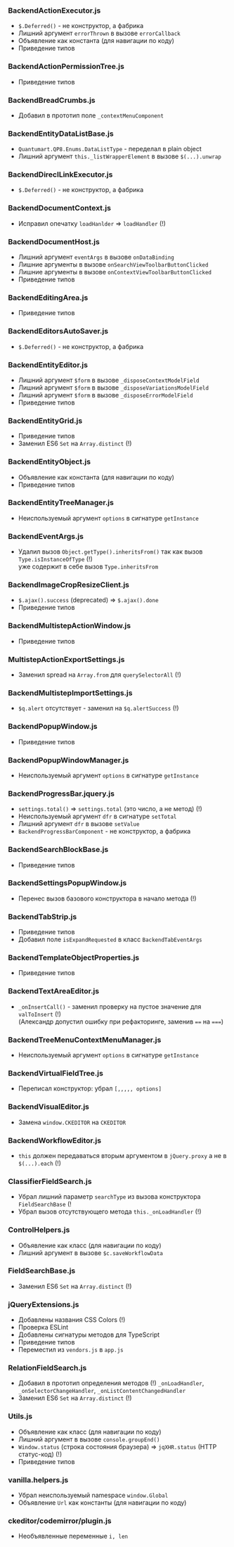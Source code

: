 ### BackendActionExecutor.js
* `$.Deferred()` - не конструктор, а фабрика
* Лишний аргумент `errorThrown` в вызове `errorCallback`
* Объявление как константа (для навигации по коду)
* Приведение типов

### BackendActionPermissionTree.js
* Приведение типов

### BackendBreadCrumbs.js
* Добавил в прототип поле `_contextMenuComponent`

### BackendEntityDataListBase.js
* `Quantumart.QP8.Enums.DataListType` - переделал в plain object
* Лишний аргумент `this._listWrapperElement` в вызове `$(...).unwrap`

### BackendDireclLinkExecutor.js
* `$.Deferred()` - не конструктор, а фабрика

### BackendDocumentContext.js
* Исправил опечатку `loadHanlder` => `loadHandler` (!)

### BackendDocumentHost.js
* Лишний аргумент `eventArgs` в вызове `onDataBinding`
* Лишние аргументы в вызове `onSearchViewToolbarButtonClicked`
* Лишние аргументы в вызове `onContextViewToolbarButtonClicked`
* Приведение типов

### BackendEditingArea.js
* Приведение типов

### BackendEditorsAutoSaver.js
* `$.Deferred()` - не конструктор, а фабрика

### BackendEntityEditor.js
* Лишний аргумент `$form` в вызове `_disposeContextModelField`
* Лишний аргумент `$form` в вызове `_disposeVariationsModelField`
* Лишний аргумент `$form` в вызове `_disposeErrorModelField`
* Приведение типов

### BackendEntityGrid.js
* Приведение типов
* Заменил ES6 `Set` на `Array.distinct` (!)

### BackendEntityObject.js
* Объявление как константа (для навигации по коду)
* Приведение типов

### BackendEntityTreeManager.js
* Неиспользуемый аргумент `options` в сигнатуре `getInstance`

### BackendEventArgs.js
* Удалил вызов `Object.getType().inheritsFrom()` так как вызов `Type.isInstanceOfType` (!)  
  уже содержит в себе вызов `Type.inheritsFrom`

### BackendImageCropResizeClient.js
* `$.ajax().success` (deprecated) => `$.ajax().done`
* Приведение типов

### BackendMultistepActionWindow.js
* Приведение типов

### MultistepActionExportSettings.js
* Заменил spread на `Array.from` для `querySelectorAll` (!)

### BackendMultistepImportSettings.js
* `$q.alert` отсутствует - заменил на `$q.alertSuccess` (!)

### BackendPopupWindow.js
* Приведение типов

### BackendPopupWindowManager.js
* Неиспользуемый аргумент `options` в сигнатуре `getInstance`

### BackendProgressBar.jquery.js
* `settings.total()` => `settings.total` (это число, а не метод) (!)
* Неиспользуемый аргумент `dfr` в сигнатуре `setTotal`
* Лишний аргумент `dfr` в вызове `setValue`
* `BackendProgressBarComponent` - не конструктор, а фабрика

### BackendSearchBlockBase.js
* Приведение типов

### BackendSettingsPopupWindow.js
* Перенес вызов базового конструктора в начало метода (!)

### BackendTabStrip.js
* Приведение типов
* Добавил поле `isExpandRequested` в класс `BackendTabEventArgs`

### BackendTemplateObjectProperties.js
* Приведение типов

### BackendTextAreaEditor.js
* `_onInsertCall()` - заменил проверку на пустое значение для `valToInsert` (!)  
  (Александр допустил ошибку при рефакторинге, заменив `==` на `===`) 

### BackendTreeMenuContextMenuManager.js
* Неиспользуемый аргумент `options` в сигнатуре `getInstance`

### BackendVirtualFieldTree.js
* Переписал конструктор: убрал `[,,,,, options]`

### BackendVisualEditor.js
* Замена `window.CKEDITOR` на `CKEDITOR`

### BackendWorkflowEditor.js
* `this` должен передаваться вторым аргументом в `jQuery.proxy` а не в `$(...).each` (!)

### ClassifierFieldSearch.js
* Убрал лишний параметр `searchType` из вызова конструктора `FieldSearchBase` (!
* Убрал вызов отсутствующего метода `this._onLoadHandler` (!)

### ControlHelpers.js
* Объявление как класс (для навигации по коду)
* Лишний аргумент в вызове `$c.saveWorkflowData`

### FieldSearchBase.js
* Заменил ES6 `Set` на `Array.distinct` (!)

### jQueryExtensions.js
* Добавлены названия CSS Colors (!)
* Проверка ESLint
* Добавлены сигнатуры методов для TypeScript
* Приведение типов
* Переместил из `vendors.js` в `app.js`

### RelationFieldSearch.js
* Добавил в прототип определения методов  (!)
  `_onLoadHandler`, `_onSelectorChangeHandler`, `_onListContentChangedHandler`
* Заменил ES6 `Set` на `Array.distinct` (!)

### Utils.js
* Объявление как класс (для навигации по коду)
* Лишний аргумент в вызове `console.groupEnd()`
* `Window.status` (строка состояния браузера) => `jqXHR.status` (HTTP статус-код) (!)
* Приведение типов

### vanilla.helpers.js
* Убрал неиспользуемый namespace `window.Global`
* Объявление `Url` как константы (для навигации по коду)

### ckeditor/codemirror/plugin.js
* Необъявленные переменные `i, len`
